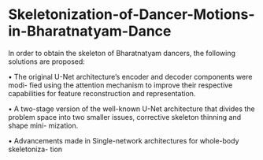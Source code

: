 # Skeletonization-of-Dancer-Motions-in-Bharatnatyam-Dance
In order to obtain the skeleton of Bharatnatyam dancers, the following solutions
are proposed:


• The original U-Net architecture’s encoder and decoder components were modi-
fied using the attention mechanism to improve their respective capabilities for
feature reconstruction and representation. 

• A two-stage version of the well-known U-Net architecture that divides the problem space into two smaller issues, corrective skeleton thinning and shape mini-
mization. 

• Advancements made in Single-network architectures for whole-body skeletoniza-
tion
